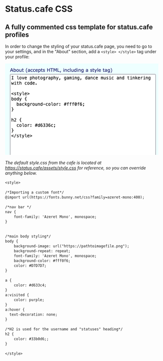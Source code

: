 # Status.cafe CSS

## A fully commented css template for status.cafe profiles

In order to change the styling of your status.cafe page, you need to go to your settings, and in the "About" section, add a ```<style> </style>``` tag under your profile:


![](/profile-ss.png)

*The default style.css from the cafe is located at https://status.cafe/assets/style.css for reference, so you can override anything below.*

```
<style>

/*Importing a custom font*/
@import url(https://fonts.bunny.net/css?family=azeret-mono:400);

/*nav bar */
nav {
	font-family: 'Azeret Mono', monospace;
}


/*main body styling*/
body {
	background-image: url("https://pathtoimagefile.png");
	background-repeat: repeat;
	font-family: 'Azeret Mono', monospace;
 	background-color: #fff0f6;
 	color: #D7D7D7;
}

a {
	color: #d633c4;
}
a:visited {
	color: purple;
}
a:hover {
  text-decoration: none;
}

/*H2 is used for the username and "statuses" heading*/
h2 {
	color: #33b0d6;;
}

</style>
```